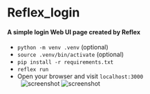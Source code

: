 # Reflex_login
#### A simple login Web UI page created by Reflex 
- `python -m venv .venv` (optional)
- `source .venv/bin/activate` (optional)
- `pip install -r requirements.txt`
- `reflex run`
- Open your browser and visit `localhost:3000`<br/>
  &nbsp;
![screenshot](https://i.meee.com.tw/qRrNAK0.png)
![screenshot](https://i.meee.com.tw/oDvfaMd.png)
